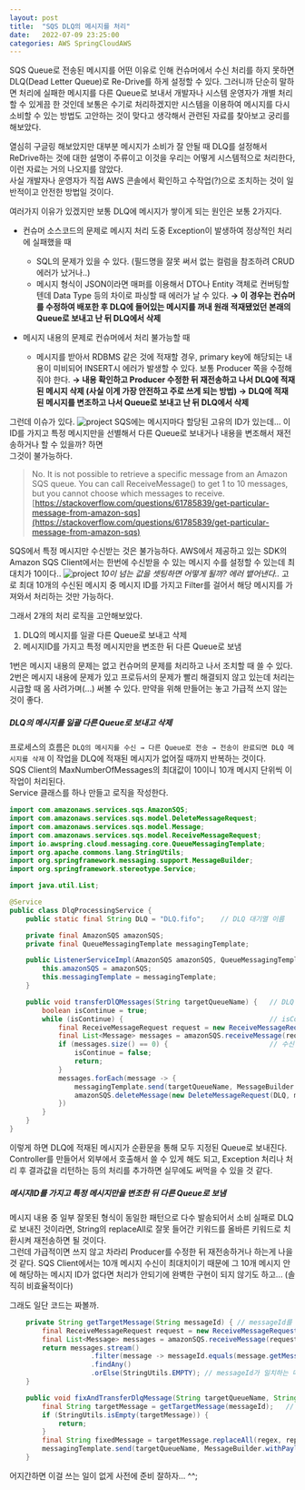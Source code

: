 ```yaml
---
layout: post  
title:  "SQS DLQ의 메시지를 처리"  
date:   2022-07-09 23:25:00  
categories: AWS SpringCloudAWS
---
```


SQS Queue로 전송된 메시지를 어떤 이유로 인해 컨슈머에서 수신 처리를 하지 못하면 DLQ(Dead Letter Queue)로 Re-Drive를 하게 설정할 수 있다.
그러니까 단순히 말하면 처리에 실패한 메시지를 다른 Queue로 보내서 개발자나 시스템 운영자가 개별 처리할 수 있게끔 한 것인데 보통은 수기로 처리하겠지만 시스템을 이용하여 메시지를 다시 소비할 수 있는 방법도 고안하는 것이 맞다고 생각해서 관련된 자료를 찾아보고 궁리를 해보았다.

열심히 구글링 해보았지만 대부분 메시지가 소비가 잘 안될 때 DLQ를 설정해서 ReDrive하는 것에 대한 설명이 주류이고 이것을 우리는 어떻게 시스템적으로 처리한다, 이런 자료는 거의 나오지를 않았다.  
사실 개발자나 운영자가 직접 AWS 콘솔에서 확인하고 수작업(?)으로 조치하는 것이 일반적이고 안전한 방법일 것이다.

여러가지 이유가 있겠지만 보통 DLQ에 메시지가 쌓이게 되는 원인은 보통 2가지다.

- 컨슈머 소스코드의 문제로 메시지 처리 도중 Exception이 발생하여 정상적인 처리에 실패했을 때

  - SQL의 문제가 있을 수 있다. (필드명을 잘못 써서 없는 컬럼을 참조하려 CRUD에러가 났거나..)
  - 메시지 형식이 JSON이라면 매퍼를 이용해서 DTO나 Entity 객체로 컨버팅할텐데 Data Type 등의 차이로 파싱할 때 에러가 날 수 있다.
    **→ 이 경우는 컨슈머를 수정하여 배포한 후 DLQ에 들어있는 메시지를 꺼내 원래 적재됐었던 본래의 Queue로 보내고 난 뒤 DLQ에서 삭제**

- 메시지 내용의 문제로 컨슈머에서 처리 불가능할 때
  - 메시지를 받아서 RDBMS 같은 것에 적재할 경우, primary key에 해당되는 내용이 미비되어 INSERT시 에러가 발생할 수 있다. 보통 Producer 쪽을 수정해줘야 한다.
    **→ 내용 확인하고 Producer 수정한 뒤 재전송하고 나서 DLQ에 적재된 메시지 삭제 (사실 이게 가장 안전하고 주로 쓰게 되는 방법)**
    **→ DLQ에 적재된 메시지를 변조하고 나서 Queue로 보내고 난 뒤 DLQ에서 삭제**

그런데 이슈가 있다.
![project](./../../../../../../../images/20220708/cjWHN.png)
SQS에는 메시지마다 할당된 고유의 ID가 있는데... 이 ID를 가지고 특정 메시지만을 선별해서 다른 Queue로 보내거나 내용을 변조해서 재전송하거나 할 수 있을까? 하면  
그것이 불가능하다.

> No. It is not possible to retrieve a specific message from an Amazon SQS queue. You can call ReceiveMessage() to get 1 to 10 messages, but you cannot choose which messages to receive.
> [https://stackoverflow.com/questions/61785839/get-particular-message-from-amazon-sqs](https://stackoverflow.com/questions/61785839/get-particular-message-from-amazon-sqs)

SQS에서 특정 메시지만 수신받는 것은 불가능하다. AWS에서 제공하고 있는 SDK의 Amazon SQS Client에서는 한번에 수신받을 수 있는 메시지 수를 설정할 수 있는데 최대치가 10이다..
![project](./../../../../../../../images/20220708/1.png)
_10이 넘는 값을 셋팅하면 어떻게 될까? 에러 뱉어낸다.._
고로 최대 10개의 수신된 메시지 중 메시지 ID를 가지고 Filter를 걸어서 해당 메시지를 가져와서 처리하는 것만 가능하다.

그래서 2개의 처리 로직을 고안해보았다.

1. DLQ의 메시지를 일괄 다른 Queue로 보내고 삭제
2. 메시지ID를 가지고 특정 메시지만을 변조한 뒤 다른 Queue로 보냄

1번은 메시지 내용의 문제는 없고 컨슈머의 문제를 처리하고 나서 조치할 때 쓸 수 있다.
2번은 메시지 내용에 문제가 있고 프로듀서의 문제가 빨리 해결되지 않고 있는데 처리는 시급할 때 몸 사려가며(...) 써볼 수 있다.
만약을 위해 만들어는 놓고 가급적 쓰지 않는 것이 좋다.

##### DLQ의 메시지를 일괄 다른 Queue로 보내고 삭제

프로세스의 흐름은 `DLQ의 메시지를 수신 → 다른 Queue로 전송 → 전송이 완료되면 DLQ 메시지를 삭제` 이 작업을 DLQ에 적재된 메시지가 없어질 때까지 반복하는 것이다.  
SQS Client의 MaxNumberOfMessages의 최대값이 10이니 10개 메시지 단위씩 이 작업이 처리된다.  
Service 클래스를 하나 만들고 로직을 작성한다.

```java
import com.amazonaws.services.sqs.AmazonSQS;
import com.amazonaws.services.sqs.model.DeleteMessageRequest;
import com.amazonaws.services.sqs.model.Message;
import com.amazonaws.services.sqs.model.ReceiveMessageRequest;
import io.awspring.cloud.messaging.core.QueueMessagingTemplate;
import org.apache.commons.lang.StringUtils;
import org.springframework.messaging.support.MessageBuilder;
import org.springframework.stereotype.Service;

import java.util.List;

@Service
public class DlqProcessingService {
    public static final String DLQ = "DLQ.fifo";    // DLQ 대기열 이름

    private final AmazonSQS amazonSQS;
    private final QueueMessagingTemplate messagingTemplate;

    public ListenerServiceImpl(AmazonSQS amazonSQS, QueueMessagingTemplate messagingTemplate) {
        this.amazonSQS = amazonSQS;
        this.messagingTemplate = messagingTemplate;
    }

    public void transferDlQMessages(String targetQueueName) {   // DLQ 메시지를 보낼 Queue 이름을 매개변수로 받음
        boolean isContinue = true;
        while (isContinue) {                                    // isContinue가 true이면 계속 반복됨
            final ReceiveMessageRequest request = new ReceiveMessageRequest(DLQ).withMaxNumberOfMessages(10);
            final List<Message> messages = amazonSQS.receiveMessage(request).getMessages();     // DLQ에서 메시지 수신 (최대 10개)
            if (messages.size() == 0) {                         // 수신 메시지가 0개이면 더 이상 처리 대상이 없다고 보고 순환문을 빠져나온다. (isContinue = false)
                isContinue = false;
                return;
            }
            messages.forEach(message -> {
                messagingTemplate.send(targetQueueName, MessageBuilder.withPayload(message.getBody()).build()); // 다른 Queue로 메시지 내용을 그대로 전송한다.
                amazonSQS.deleteMessage(new DeleteMessageRequest(DLQ, message.getReceiptHandle()));             // 전송하고 나서 DLQ 메시지를 삭제한다.
            })
        }
    }
}
```

이렇게 하면 DLQ에 적재된 메시지가 순환문을 통해 모두 지정된 Queue로 보내진다.
Controller를 만들어서 외부에서 호출해서 쓸 수 있게 해도 되고, Exception 처리나 처리 후 결과값을 리턴하는 등의 처리를 추가하면 실무에도 써먹을 수 있을 것 같다.

##### 메시지ID를 가지고 특정 메시지만을 변조한 뒤 다른 Queue로 보냄

메시지 내용 중 일부 잘못된 형식이 동일한 패턴으로 다수 발송되어서 소비 실패로 DLQ로 보내진 것이라면, String의 replaceAll로 잘못 들어간 키워드를 올바른 키워드로 치환시켜 재전송하면 될 것이다.  
그런데 가급적이면 쓰지 않고 차라리 Producer를 수정한 뒤 재전송하거나 하는게 나을 것 같다. SQS Client에서는 10개 메시지 수신이 최대치이기 때문에 그 10개 메시지 안에 해당하는 메시지 ID가 없다면 처리가 안되기에 완벽한 구현이 되지 않기도 하고... (솔직히 비효율적이다)

그래도 일단 코드는 짜볼까.

```java
    private String getTargetMessage(String messageId) { // messageId를 매개변수로 받아 Id가 일치하는 메시지를 리턴한다.
        final ReceiveMessageRequest request = new ReceiveMessageRequest(DLQ).withMaxNumberOfMessages(10);
        final List<Message> messages = amazonSQS.receiveMessage(request).getMessages();     // DLQ에서 메시지 수신 (최대 10개)
        return messages.stream()
                    .filter(message -> messageId.equals(message.getMessageId()))
                    .findAny()
                    .orElse(StringUtils.EMPTY); // messageId가 일치하는 메시지가 없으면 빈 String ""을 반환한다.
    }

    public void fixAndTransferDlqMessage(String targetQueueName, String messageId, String regex, String replacement) {
        final String targetMessage = getTargetMessage(messageId);   // Id가 일치하는 메시지를 가져옴
        if (StringUtils.isEmpty(targetMessage)) {
            return;
        }
        final String fixedMessage = targetMessage.replaceAll(regex, replacement);   // replaceAll 로 메시지 내용 중 특정 키워드를 다른 키워드로 치환
        messagingTemplate.send(targetQueueName, MessageBuilder.withPayload(fixedMessage).build());  // 변조한 메시지를 다른 Queue로 전송
    }
```

어지간하면 이걸 쓰는 일이 없게 사전에 준비 잘하자... ^^;
